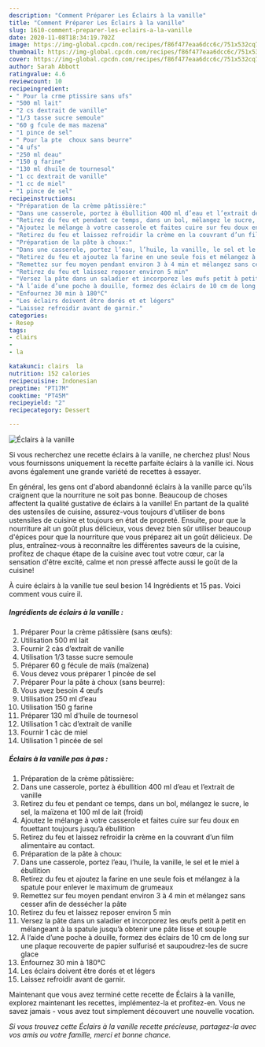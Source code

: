 ```yaml
---
description: "Comment Préparer Les Éclairs à la vanille"
title: "Comment Préparer Les Éclairs à la vanille"
slug: 1610-comment-preparer-les-eclairs-a-la-vanille
date: 2020-11-08T18:34:19.702Z
image: https://img-global.cpcdn.com/recipes/f86f477eaa6dcc6c/751x532cq70/eclairs-a-la-vanille-photo-principale-de-la-recette.jpg
thumbnail: https://img-global.cpcdn.com/recipes/f86f477eaa6dcc6c/751x532cq70/eclairs-a-la-vanille-photo-principale-de-la-recette.jpg
cover: https://img-global.cpcdn.com/recipes/f86f477eaa6dcc6c/751x532cq70/eclairs-a-la-vanille-photo-principale-de-la-recette.jpg
author: Sarah Abbott
ratingvalue: 4.6
reviewcount: 10
recipeingredient:
- " Pour la crme ptissire sans ufs"
- "500 ml lait"
- "2 cs dextrait de vanille"
- "1/3 tasse sucre semoule"
- "60 g fcule de mas mazena"
- "1 pince de sel"
- " Pour la pte  choux sans beurre"
- "4 ufs"
- "250 ml deau"
- "150 g farine"
- "130 ml dhuile de tournesol"
- "1 cc dextrait de vanille"
- "1 cc de miel"
- "1 pince de sel"
recipeinstructions:
- "Préparation de la crème pâtissière:"
- "Dans une casserole, portez à ébullition 400 ml d’eau et l’extrait de vanille"
- "Retirez du feu et pendant ce temps, dans un bol, mélangez le sucre, le sel, la maïzena et 100 ml de lait (froid)"
- "Ajoutez le mélange à votre casserole et faites cuire sur feu doux en fouettant toujours jusqu’à ébullition"
- "Retirez du feu et laissez refroidir la crème en la couvrant d’un film alimentaire au contact."
- "Préparation de la pâte à choux:"
- "Dans une casserole, portez l’eau, l’huile, la vanille, le sel et le miel à ébullition"
- "Retirez du feu et ajoutez la farine en une seule fois et mélangez à la spatule pour enlever le maximum de grumeaux"
- "Remettez sur feu moyen pendant environ 3 à 4 min et mélangez sans cesser afin de dessécher la pâte"
- "Retirez du feu et laissez reposer environ 5 min"
- "Versez la pâte dans un saladier et incorporez les œufs petit à petit en mélangeant à la spatule jusqu’à obtenir une pâte lisse et souple"
- "À l’aide d’une poche à douille, formez des éclairs de 10 cm de long sur une plaque recouverte de papier sulfurisé et saupoudrez-les de sucre glace"
- "Enfournez 30 min à 180°C"
- "Les éclairs doivent être dorés et et légers"
- "Laissez refroidir avant de garnir."
categories:
- Resep
tags:
- clairs
- 
- la

katakunci: clairs  la 
nutrition: 152 calories
recipecuisine: Indonesian
preptime: "PT17M"
cooktime: "PT45M"
recipeyield: "2"
recipecategory: Dessert

---
```



![Éclairs à la vanille](https://img-global.cpcdn.com/recipes/f86f477eaa6dcc6c/751x532cq70/eclairs-a-la-vanille-photo-principale-de-la-recette.jpg)

Si vous recherchez une recette éclairs à la vanille, ne cherchez plus! Nous vous fournissons uniquement la recette parfaite éclairs à la vanille ici. Nous avons également une grande variété de recettes à essayer.

En général, les gens ont d'abord abandonné éclairs à la vanille parce qu'ils craignent que la nourriture ne soit pas bonne. Beaucoup de choses affectent la qualité gustative de éclairs à la vanille! En partant de la qualité des ustensiles de cuisine, assurez-vous toujours d'utiliser de bons ustensiles de cuisine et toujours en état de propreté. Ensuite, pour que la nourriture ait un goût plus délicieux, vous devez bien sûr utiliser beaucoup d'épices pour que la nourriture que vous préparez ait un goût délicieux. De plus, entraînez-vous à reconnaître les différentes saveurs de la cuisine, profitez de chaque étape de la cuisine avec tout votre cœur, car la sensation d'être excité, calme et non pressé affecte aussi le goût de la cuisine!

<!--inarticleads1-->

À cuire éclairs à la vanille tue seul besion 14 Ingrédients et 15 pas. Voici comment vous cuire il.

##### Ingrédients de éclairs à la vanille :

1. Préparer  Pour la crème pâtissière (sans œufs):
1. Utilisation 500 ml lait
1. Fournir 2 càs d’extrait de vanille
1. Utilisation 1/3 tasse sucre semoule
1. Préparer 60 g fécule de maïs (maïzena)
1. Vous devez vous préparer 1 pincée de sel
1. Préparer  Pour la pâte à choux (sans beurre):
1. Vous avez besoin 4 œufs
1. Utilisation 250 ml d’eau
1. Utilisation 150 g farine
1. Préparer 130 ml d’huile de tournesol
1. Utilisation 1 càc d’extrait de vanille
1. Fournir 1 càc de miel
1. Utilisation 1 pincée de sel




<!--inarticleads2-->

##### Éclairs à la vanille pas à pas :

1. Préparation de la crème pâtissière:
1. Dans une casserole, portez à ébullition 400 ml d’eau et l’extrait de vanille
1. Retirez du feu et pendant ce temps, dans un bol, mélangez le sucre, le sel, la maïzena et 100 ml de lait (froid)
1. Ajoutez le mélange à votre casserole et faites cuire sur feu doux en fouettant toujours jusqu’à ébullition
1. Retirez du feu et laissez refroidir la crème en la couvrant d’un film alimentaire au contact.
1. Préparation de la pâte à choux:
1. Dans une casserole, portez l’eau, l’huile, la vanille, le sel et le miel à ébullition
1. Retirez du feu et ajoutez la farine en une seule fois et mélangez à la spatule pour enlever le maximum de grumeaux
1. Remettez sur feu moyen pendant environ 3 à 4 min et mélangez sans cesser afin de dessécher la pâte
1. Retirez du feu et laissez reposer environ 5 min
1. Versez la pâte dans un saladier et incorporez les œufs petit à petit en mélangeant à la spatule jusqu’à obtenir une pâte lisse et souple
1. À l’aide d’une poche à douille, formez des éclairs de 10 cm de long sur une plaque recouverte de papier sulfurisé et saupoudrez-les de sucre glace
1. Enfournez 30 min à 180°C
1. Les éclairs doivent être dorés et et légers
1. Laissez refroidir avant de garnir.




<!--inarticleads1-->

<p>
Maintenant que vous avez terminé cette recette de Éclairs à la vanille, explorez maintenant les recettes, implémentez-la et profitez-en. Vous ne savez jamais - vous avez tout simplement découvert une nouvelle vocation.
</p>

<p>
<i>Si vous trouvez cette Éclairs à la vanille recette précieuse, partagez-la avec vos amis ou votre famille, merci et bonne chance.</i>
</p>
